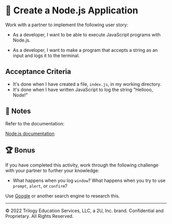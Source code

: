 # 📖 Create a Node.js Application

Work with a partner to implement the following user story:

- As a developer, I want to be able to execute JavaScript programs with Node.js.

- As a developer, I want to make a program that accepts a string as an input and logs it to the terminal.

## Acceptance Criteria

- It's done when I have created a file, `index.js`, in my working directory.
- It's done when I have written JavaScript to log the string "Hellooo, Node!"

## 📝 Notes

Refer to the documentation:

[Node.js documentation](https://nodejs.org/en/docs/)

## 🏆 Bonus

If you have completed this activity, work through the following challenge with your partner to further your knowledge:

- What happens when you log `window`? What happens when you try to use `prompt`, `alert`, or `confirm`?

Use [Google](https://www.google.com) or another search engine to research this.

---

© 2022 Trilogy Education Services, LLC, a 2U, Inc. brand. Confidential and Proprietary. All Rights Reserved.
